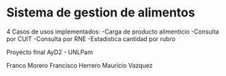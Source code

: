 # Sistema de gestion de alimentos

4 Casos de usos implementados:
-Carga de producto alimenticio
-Consulta por CUIT
-Consulta por RNE
-Estadistica cantidad por rubro

Proyecto final AyD2 - UNLPam

Franco Morero
Francisco Herrero
Mauricio Vazquez
